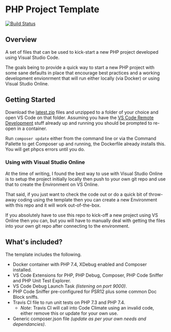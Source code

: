 # PHP Project Template

[![Build Status](https://travis-ci.com/markheydon/php-library-template.svg?branch=master)](https://travis-ci.com/markheydon/php-library-template)

## Overview

A set of files that can be used to kick-start a new PHP project developed using Visual Studio Code.

The goals being to provide a quick way to start a new PHP project with some sane defaults in place that encourage best practices and a working development envionrment that will run either locally (via Docker) or using Visual Studio Online.

## Getting Started

Download the [latest.zip](https://github.com/markheydon/php-library-template/releases/latest) files and unzipped to a folder of your choice and open VS Code on that folder.  Assuming you have the [VS Code Remote Development](https://code.visualstudio.com/docs/remote/remote-overview) stuff already up and running you should be prompted to re-open in a container.

Run `composer update` either from the command line or via the Command Pallette to get Composer up and running, the Dockerfile already installs this.  You will get phpcs errors until you do.

### Using with Visual Studio Online

At the time of writing, I found the best way to use with Visual Studio Online is to setup the project initially locally then push to your own git repo and use that to create the Environment on VS Online.

That said, if you just want to check the code out or do a quick bit of throw-away coding using the template then you can create a new Environment with this repo and it will work out-of-the-box.

If you absolutely have to use this repo to kick-off a new project using VS Online then you can, but you will have to manually deal with getting the files into your own git repo after connecting to the environment.

## What's included?

The template includes the following.

* Docker container with PHP 7.4, XDebug enabled and Composer installed.
* VS Code Extensions for PHP, PHP Debug, Composer, PHP Code Sniffer and PHP Unit Test Explorer.
* VS Code Debug Launch Task *(listening on port 9000)*.
* PHP Code Sniffer pre-configured for PSR12 plus some common Doc Block sniffs.
* Travis CI file to run unit tests on PHP 7.3 and PHP 7.4.
  - *Note*: Travis CI will call into Code Climate using an invalid code, either remove this or update for your own use.
* Generic composer.json file *(update as per your own needs and dependancies)*.
